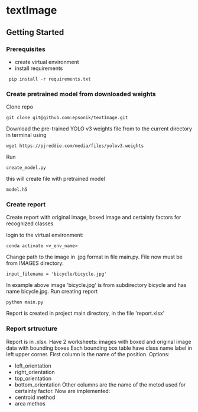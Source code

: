 # textImage
## Getting Started
### Prerequisites
* create virtual environment
* install requirements
```
 pip install -r requirements.txt
```
### Create pretrained model from downloaded weights
Clone repo
```
git clone git@github.com:epsonik/textImage.git
```
Download the pre-trained YOLO v3 weights file from to the current directory in terminal using
```
wget https://pjreddie.com/media/files/yolov3.weights
```
Run
```
create_model.py
```
this will create file with pretrained model
```
model.h5
```
### Create report

Create report with original image, boxed image and certainty factors for recognized classes

login to the virtual environment:
```
conda activate <v_env_name>
```
Change path to the image in .jpg format in file main.py. File now must be from IMAGES
directory:
```
input_filename = 'bicycle/bicycle.jpg'
```
In example above image 'bicycle.jpg' is from subdirectory bicycle and has name bicycle.jpg.
Run creating report
```
python main.py
```
Report is created in project main directory, in the file 'report.xlsx'
### Report srtructure
Report is in .xlsx. Have 2 worksheets:
 images with boxed and original image
 data  with bounding boxes 
Each bounding box table have class name label in left upper corner.
 First column is the name of the position. Options:
* left_orientation
* right_orientation
* top_orientation
* bottom_orientation
Other columns are the name of the metod used for certainty factor. Now are implemented:
* centroid method
* area methos